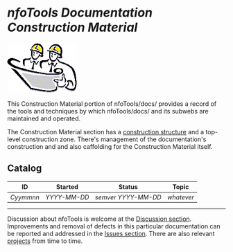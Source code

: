 <!-- index.md 0.0.1                 UTF-8                          2021-09-17
     ----1----|----2----|----3----|----4----|----5----|----6----|----7----|--*

                 NFOTOOLS DOCUMENTATION CONSTRUCTION MATERIAL
     -->

# ***nfoTools** Documentation Construction Material*

![Hard Hat Area](../images/hardhat-logo.gif)

This Construction Material portion of  nfoTools/docs/ provides a record of the tools and techniques by which nfoTools/docs/ and its subwebs are maintained
and operated.

The Construction Material section has a
[construction structure](construction.txt) and a top-level construction zone.  There's management of the documentation's construction and and also
caffolding for the Construction Material itself.

## Catalog

| **ID** | **Started** | **Status** | **Topic** |
|   :-:   |   :-:   |  :-:   |  ---  |
| _Cyymmnn_ | _YYYY-MM-DD_ | _semver YYYY-MM-DD_ | _whatever_ |

----

Discussion about nfoTools is welcome at the
[Discussion section](https://github.com/orcmid/nfoTools/discussions).
Improvements and removal of defects in this particular documentation can be
reported and addressed in the
[Issues section](https://github.com/orcmid/nfoTools/issues).  There are also
relevant [projects](https://github.com/orcmid/nfoTools/projects) from time to
time.

<!-- ----1----|----2----|----3----|----4----|----5----|----6----|----7----|--*


     0.0.1 2021-09-17T20:04Z Improved Discussion invitation
     0.0.0 2021-09-08T20:12Z Placeholder Hardhat Image and empty Catalog

                *** end of docs/construction/index.md ***
     -->
